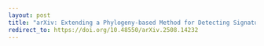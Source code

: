 ```yaml
---
layout: post
title: "arXiv: Extending a Phylogeny-based Method for Detecting Signatures of Multi-level Selection for Applications in Artificial Life"
redirect_to: https://doi.org/10.48550/arXiv.2508.14232
---
```

